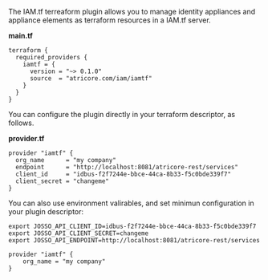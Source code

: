 
The IAM.tf terreaform plugin allows you to manage identity appliances and appliance elements as terraform resources in a IAM.tf server.

**main.tf**
```
terraform {
  required_providers {
    iamtf = {
      version = "~> 0.1.0"
      source  = "atricore.com/iam/iamtf"
    }
  }
}

```

You can configure the plugin directly in your terraform descriptor, as follows. 

**provider.tf**

```
provider "iamtf" {
  org_name      = "my company"
  endpoint      = "http://localhost:8081/atricore-rest/services"
  client_id     = "idbus-f2f7244e-bbce-44ca-8b33-f5c0bde339f7"
  client_secret = "changeme"
}
```

You can also use environment valirables, and set minimun configuration in your plugin descriptor:

```
export JOSSO_API_CLIENT_ID=idbus-f2f7244e-bbce-44ca-8b33-f5c0bde339f7
export JOSSO_API_CLIENT_SECRET=changeme
export JOSSO_API_ENDPOINT=http://localhost:8081/atricore-rest/services
```

```
provider "iamtf" {
    org_name = "my company"
}
```
